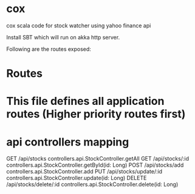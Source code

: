 # cox

cox scala code for stock watcher using yahoo finance api

Install SBT which will run on akka http server.

Following are the routes exposed:

# Routes
# This file defines all application routes (Higher priority routes first)

# api controllers mapping
GET     /api/stocks                  controllers.api.StockController.getAll
GET     /api/stocks/:id                  controllers.api.StockController.getById(id: Long)
POST    /api/stocks/add              controllers.api.StockController.add
PUT     /api/stocks/update/:id           controllers.api.StockController.update(id: Long)
DELETE /api/stocks/delete/:id         controllers.api.StockController.delete(id: Long)

